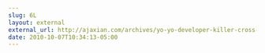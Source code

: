 ```yaml
---
slug: 6L
layout: external
external_url: http://ajaxian.com/archives/yo-yo-developer-killer-cross-platform-mobile-web-apps-with-jo
date: 2010-10-07T10:34:13-05:00
---
```

